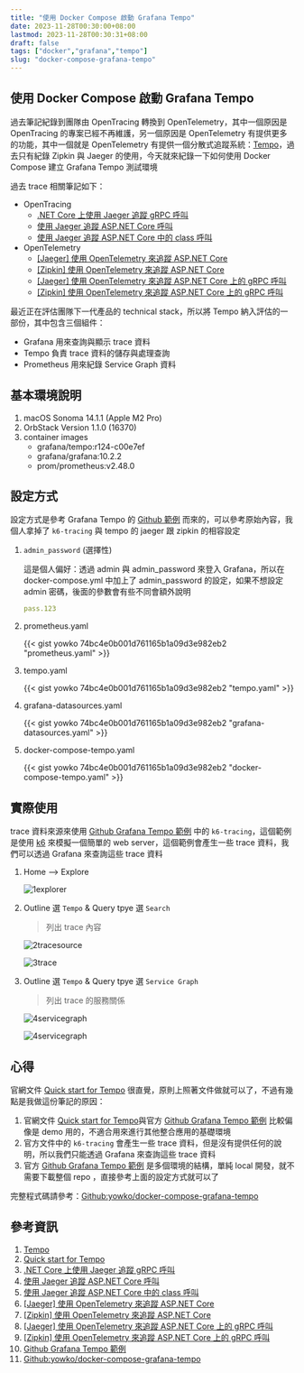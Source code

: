 ```yaml
---
title: "使用 Docker Compose 啟動 Grafana Tempo"
date: 2023-11-28T00:30:00+08:00
lastmod: 2023-11-28T00:30:31+08:00
draft: false
tags: ["docker","grafana","tempo"]
slug: "docker-compose-grafana-tempo"
---
```


## 使用 Docker Compose 啟動 Grafana Tempo

過去筆記紀錄到團隊由 OpenTracing 轉換到 OpenTelemetry，其中一個原因是 OpenTracing 的專案已經不再維護，另一個原因是 OpenTelemetry 有提供更多的功能，其中一個就是 OpenTelemetry 有提供一個分散式追蹤系統：[Tempo](https://grafana.com/oss/tempo/)，過去只有紀錄 Zipkin 與 Jaeger 的使用，今天就來紀錄一下如何使用 Docker Compose 建立 Grafana Tempo 測試環境

過去 trace 相關筆記如下：

- OpenTracing
    - [.NET Core 上使用 Jaeger 追蹤 gRPC 呼叫](/dotnet-core-jaeger-grpc/)
    - [使用 Jaeger 追蹤 ASP.NET Core 呼叫](/jaeger-trace-aspdotnet-core/)
    - [使用 Jaeger 追蹤 ASP.NET Core 中的 class 呼叫](/jaeger-trace-aspdotnet-core-class-call/)
- OpenTelemetry
    - [[Jaeger] 使用 OpenTelemetry 來追蹤 ASP.NET Core](/aspdotnet-core-opentelemetry-jaeger/)
    - [[Zipkin] 使用 OpenTelemetry 來追蹤 ASP.NET Core](/aspdotnet-core-opentelemetry-zipkin/)
    - [[Jaeger] 使用 OpenTelemetry 來追蹤 ASP.NET Core 上的 gRPC 呼叫](/aspdotnet-core-opentelemetry-grpc-jaeger/)
    - [[Zipkin] 使用 OpenTelemetry 來追蹤 ASP.NET Core 上的 gRPC 呼叫](/aspdotnet-core-opentelemetry-grpc-zipkin/)

最近正在評估團隊下一代產品的 technical stack，所以將 Tempo 納入評估的一部份，其中包含三個組件：

- Grafana 用來查詢與顯示 trace 資料
- Tempo 負責 trace 資料的儲存與處理查詢
- Prometheus 用來紀錄 Service Graph 資料

## 基本環境說明

1. macOS Sonoma 14.1.1 (Apple M2 Pro)
2. OrbStack Version 1.1.0 (16370)
3. container images
    - grafana/tempo:r124-c00e7ef
    - grafana/grafana:10.2.2
    - prom/prometheus:v2.48.0

## 設定方式

設定方式是參考 Grafana Tempo 的 [Github 範例](https://github.com/grafana/tempo/blob/main/example/docker-compose/local) 而來的，可以參考原始內容，我個人拿掉了 `k6-tracing` 與 tempo 的 jaeger 跟 zipkin 的相容設定

1. `admin_password` (選擇性)

    這是個人偏好：透過 admin 與 admin_password 來登入 Grafana，所以在 docker-compose.yml 中加上了 admin_password 的設定，如果不想設定 admin 密碼，後面的參數會有些不同會額外說明

    ```yaml
    pass.123
    ```

2. prometheus.yaml

    {{< gist yowko 74bc4e0b001d761165b1a09d3e982eb2 "prometheus.yaml" >}}

3. tempo.yaml

    {{< gist yowko 74bc4e0b001d761165b1a09d3e982eb2 "tempo.yaml" >}}

4. grafana-datasources.yaml

    {{< gist yowko 74bc4e0b001d761165b1a09d3e982eb2 "grafana-datasources.yaml" >}}

5. docker-compose-tempo.yaml

    {{< gist yowko 74bc4e0b001d761165b1a09d3e982eb2 "docker-compose-tempo.yaml" >}}

## 實際使用

trace 資料來源來使用 [Github Grafana Tempo 範例](https://github.com/grafana/tempo/blob/main/example/docker-compose/local) 中的 `k6-tracing`，這個範例是使用 [k6](https://k6.io/) 來模擬一個簡單的 web server，這個範例會產生一些 trace 資料，我們可以透過 Grafana 來查詢這些 trace 資料

1. Home --> Explore

    ![1explorer](https://github.com/yowko/picsbed/assets/3851540/2fb698ad-bab3-4f05-99e6-22a1decbdb51)

2. Outline 選 `Tempo` & Query tpye 選 `Search`

    > 列出 trace 內容

    ![2tracesource](https://github.com/yowko/picsbed/assets/3851540/dec2a31d-253c-4b01-945c-564e5519adad)

    ![3trace](https://github.com/yowko/picsbed/assets/3851540/c91f0eb8-d78b-49bb-95ac-02c1ffac5605)

3. Outline 選 `Tempo` & Query tpye 選 `Service Graph`

    > 列出 trace 的服務關係

    ![4servicegraph](https://github.com/yowko/picsbed/assets/3851540/63b954bb-5f2a-42df-b6d2-d7867c70c752)

    ![4servicegraph](https://github.com/yowko/picsbed/assets/3851540/61a55e19-9db3-4d17-9086-5585dd912a07)

## 心得

官網文件 [Quick start for Tempo](https://grafana.com/docs/tempo/latest/getting-started/docker-example/) 很直覺，原則上照著文件做就可以了，不過有幾點是我做這份筆記的原因：

1. 官網文件 [Quick start for Tempo](https://grafana.com/docs/tempo/latest/getting-started/docker-example/)與官方 [Github Grafana Tempo 範例](https://github.com/grafana/tempo/blob/main/example/docker-compose/local) 比較偏像是 demo 用的，不適合用來進行其他整合應用的基礎環境
2. 官方文件中的 `k6-tracing` 會產生一些 trace 資料，但是沒有提供任何的說明，所以我們只能透過 Grafana 來查詢這些 trace 資料
3. 官方 [Github Grafana Tempo 範例](https://github.com/grafana/tempo/blob/main/example/docker-compose/local) 是多個環境的結構，單純 local 開發，就不需要下載整個 repo ，直接參考上面的設定方式就可以了

完整程式碼請參考：[Github:yowko/docker-compose-grafana-tempo](https://github.com/yowko/docker-compose-grafana-tempo)

## 參考資訊

1. [Tempo](https://grafana.com/oss/tempo/)
2. [Quick start for Tempo](https://grafana.com/docs/tempo/latest/getting-started/docker-example/)
3. [.NET Core 上使用 Jaeger 追蹤 gRPC 呼叫](/dotnet-core-jaeger-grpc/)
4. [使用 Jaeger 追蹤 ASP.NET Core 呼叫](/jaeger-trace-aspdotnet-core/)
5. [使用 Jaeger 追蹤 ASP.NET Core 中的 class 呼叫](/jaeger-trace-aspdotnet-core-class-call/)
6. [[Jaeger] 使用 OpenTelemetry 來追蹤 ASP.NET Core](/aspdotnet-core-opentelemetry-jaeger/)
7. [[Zipkin] 使用 OpenTelemetry 來追蹤 ASP.NET Core](/aspdotnet-core-opentelemetry-zipkin/)
8. [[Jaeger] 使用 OpenTelemetry 來追蹤 ASP.NET Core 上的 gRPC 呼叫](/aspdotnet-core-opentelemetry-grpc-jaeger/)
9. [[Zipkin] 使用 OpenTelemetry 來追蹤 ASP.NET Core 上的 gRPC 呼叫](/aspdotnet-core-opentelemetry-grpc-zipkin/)
10. [Github Grafana Tempo 範例](https://github.com/grafana/tempo/blob/main/example/docker-compose/local)
11. [Github:yowko/docker-compose-grafana-tempo](https://github.com/yowko/docker-compose-grafana-tempo)
